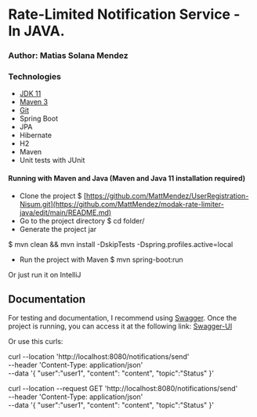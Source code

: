 # Rate-Limited Notification Service - In JAVA.
### Author: Matias Solana Mendez

### Technologies

- [JDK 11](https://www.oracle.com/java/technologies/javase/jdk11-archive-downloads.html)
- [Maven 3](https://maven.apache.org)
- [Git](https://git-scm.com)
- Spring Boot
- JPA
- Hibernate
- H2
- Maven
- Unit tests with JUnit

#### Running with Maven and Java (Maven and Java 11 installation required)

- Clone the project $ [https://github.com/MattMendez/UserRegistration-Nisum.git](https://github.com/MattMendez/modak-rate-limiter-java/edit/main/README.md)
- Go to the project directory
  $ cd folder/
- Generate the project jar

$ mvn clean && mvn install -DskipTests -Dspring.profiles.active=local
- Run the project with Maven $ mvn spring-boot:run

Or just run it on IntelliJ

## Documentation
For testing and documentation, I recommend using [Swagger](https://swagger.io). Once the project is running, you can access it at the following link:
[Swagger-UI](http://localhost:8080/swagger-ui/index.html?configUrl=/v3/api-docs/swagger-config#/)

Or use this curls:

curl --location 'http://localhost:8080/notifications/send' \
--header 'Content-Type: application/json' \
--data '{
"user":"user1",
"content": "content",
"topic":"Status"
}'

curl --location --request GET 'http://localhost:8080/notifications/send' \
--header 'Content-Type: application/json' \
--data '{
"user":"user1",
"content": "content",
"topic":"Status"
}'
